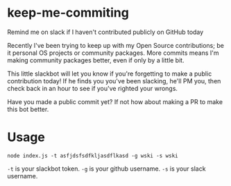 # keep-me-commiting
Remind me on slack if I haven't contributed publicly on GitHub today

Recently I've been trying to keep up with my Open Source contributions; be it
personal OS projects or community packages. More commits means I'm making community
packages better, even if only by a little bit.

This little slackbot will let you know if you're forgetting to make a public contribution today!
If he finds you you've been slacking, he'll PM you, then check back in an hour to see if you've righted your wrongs.

Have you made a public commit yet? If not how about making a PR to make this bot better.

# Usage

`node index.js -t asfjdsfsdfkljasdflkasd -g wski -s wski`

`-t` is your slackbot token.
`-g` is your github username.
`-s` is your slack username.
